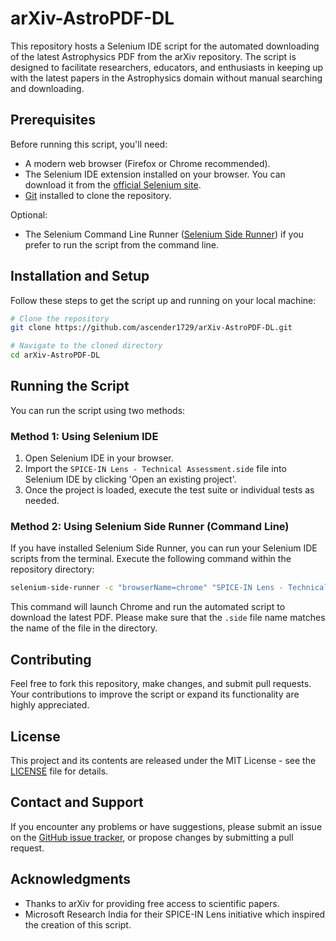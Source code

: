 # arXiv-AstroPDF-DL

This repository hosts a Selenium IDE script for the automated downloading of the latest Astrophysics PDF from the arXiv repository. The script is designed to facilitate researchers, educators, and enthusiasts in keeping up with the latest papers in the Astrophysics domain without manual searching and downloading.

## Prerequisites

Before running this script, you'll need:

- A modern web browser (Firefox or Chrome recommended).
- The Selenium IDE extension installed on your browser. You can download it from the [official Selenium site](https://www.selenium.dev/selenium-ide/).
- [Git](https://git-scm.com/) installed to clone the repository.

Optional:
- The Selenium Command Line Runner ([Selenium Side Runner](https://www.selenium.dev/selenium-ide/docs/en/introduction/command-line-runner)) if you prefer to run the script from the command line.

## Installation and Setup

Follow these steps to get the script up and running on your local machine:

```bash
# Clone the repository
git clone https://github.com/ascender1729/arXiv-AstroPDF-DL.git

# Navigate to the cloned directory
cd arXiv-AstroPDF-DL
```

## Running the Script

You can run the script using two methods:

### Method 1: Using Selenium IDE

1. Open Selenium IDE in your browser.
2. Import the `SPICE-IN Lens - Technical Assessment.side` file into Selenium IDE by clicking 'Open an existing project'.
3. Once the project is loaded, execute the test suite or individual tests as needed.

### Method 2: Using Selenium Side Runner (Command Line)

If you have installed Selenium Side Runner, you can run your Selenium IDE scripts from the terminal. Execute the following command within the repository directory:

```bash
selenium-side-runner -c "browserName=chrome" "SPICE-IN Lens - Technical Assessment.side"
```

This command will launch Chrome and run the automated script to download the latest PDF. Please make sure that the `.side` file name matches the name of the file in the directory.


## Contributing

Feel free to fork this repository, make changes, and submit pull requests. Your contributions to improve the script or expand its functionality are highly appreciated.

## License

This project and its contents are released under the MIT License - see the [LICENSE](LICENSE) file for details.

## Contact and Support

If you encounter any problems or have suggestions, please submit an issue on the [GitHub issue tracker](https://github.com/ascender1729/arXiv-AstroPDF-DL/issues), or propose changes by submitting a pull request.

## Acknowledgments

- Thanks to arXiv for providing free access to scientific papers.
- Microsoft Research India for their SPICE-IN Lens initiative which inspired the creation of this script.
